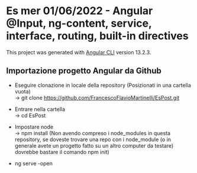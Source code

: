 # Es mer 01/06/2022 - Angular @Input, ng-content, service, interface, routing, built-in directives

This project was generated with [Angular CLI](https://github.com/angular/angular-cli) version 13.2.3.

## Importazione progetto Angular da Github

- Eseguire clonazione in locale della repository 
  (Posizionati in una cartella vuota)
    <br> -> git clone https://github.com/FrancescoFlavioMartinelli/EsPost.git
    
- Entrare nella cartella
    <br> -> cd EsPost
    
- Impostare node
    <br> -> npm install
    (Non avendo compreso i node_modules in questa repository, se doveste trovare una repo con i node_module (o in generale avete un progetto fatto su un altro computer da testare) dovrebbe bastare il comando npm init)
    
- ng serve -open
